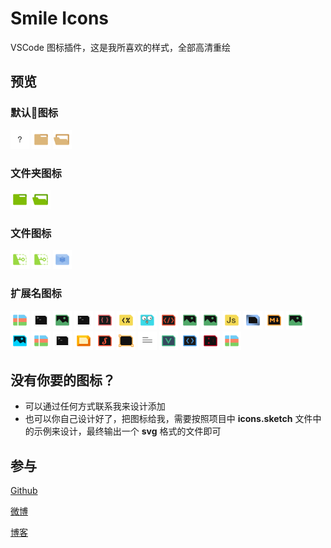 # Smile Icons

VSCode 图标插件，这是我所喜欢的样式，全部高清重绘

## 预览

### 默认图标

<img alt="file" src="icons/default/file.svg" width = "30" height = "30"/>
<img alt="folder" src="icons/default/folder.svg" width = "30" height = "30"/>
<img alt="folder.expanded" src="icons/default/folder.expanded.svg" width = "30" height = "30"/>

### 文件夹图标

<img alt="node_modules" src="icons/folders/node_modules.svg" width = "30" height = "30"/>
<img alt="node_modules.expanded" src="icons/folders/node_modules.expanded.svg" width = "30" height = "30"/>

### 文件图标

<img alt="license" src="icons/files/license.svg" width = "30" height = "30"/>
<img alt="license.txt" src="icons/files/license.txt.svg" width = "30" height = "30"/>
<img alt="webpack.config.js" src="icons/files/webpack.config.js.svg" width = "30" height = "30"/>

### 扩展名图标

<img alt="7z" src="icons/extensions/7z.svg" width = "30" height = "30"/>
<img alt="bat" src="icons/extensions/bat.svg" width = "30" height = "30"/>
<img alt="bmp" src="icons/extensions/bmp.svg" width = "30" height = "30"/>
<img alt="command" src="icons/extensions/command.svg" width = "30" height = "30"/>
<img alt="css" src="icons/extensions/css.svg" width = "30" height = "30"/>
<img alt="ejs" src="icons/extensions/ejs.svg" width = "30" height = "30"/>
<img alt="go" src="icons/extensions/go.svg" width = "30" height = "30"/>
<img alt="html" src="icons/extensions/html.svg" width = "30" height = "30"/>
<img alt="jpeg" src="icons/extensions/jpeg.svg" width = "30" height = "30"/>
<img alt="jpg" src="icons/extensions/jpg.svg" width = "30" height = "30"/>
<img alt="js" src="icons/extensions/js.svg" width = "30" height = "30"/>
<img alt="json" src="icons/extensions/json.svg" width = "30" height = "30"/>
<img alt="md" src="icons/extensions/md.svg" width = "30" height = "30"/>
<img alt="png" src="icons/extensions/png.svg" width = "30" height = "30"/>
<img alt="psd" src="icons/extensions/psd.svg" width = "30" height = "30"/>
<img alt="rar" src="icons/extensions/rar.svg" width = "30" height = "30"/>
<img alt="sh" src="icons/extensions/sh.svg" width = "30" height = "30"/>
<img alt="sketch" src="icons/extensions/sketch.svg" width = "30" height = "30"/>
<img alt="styl" src="icons/extensions/styl.svg" width = "30" height = "30"/>
<img alt="svg" src="icons/extensions/svg.svg" width = "30" height = "30"/>
<img alt="txt" src="icons/extensions/txt.svg" width = "30" height = "30"/>
<img alt="vue" src="icons/extensions/vue.svg" width = "30" height = "30"/>
<img alt="xml" src="icons/extensions/xml.svg" width = "30" height = "30"/>
<img alt="yml" src="icons/extensions/yml.svg" width = "30" height = "30"/>
<img alt="zip" src="icons/extensions/zip.svg" width = "30" height = "30"/>

## 没有你要的图标？

- 可以通过任何方式联系我来设计添加
- 也可以你自己设计好了，把图标给我，需要按照项目中 **icons.sketch** 文件中的示例来设计，最终输出一个 **svg** 格式的文件即可

## 参与

[Github](https://github.com/1217950746/VSCode-Smile-Icons)

[微博](http://weibo.com/2397045977)

[博客](http://oneo.me)